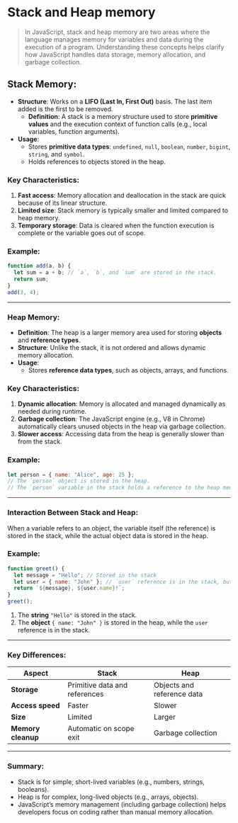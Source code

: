 # Stack and Heap memory
> In JavaScript, stack and heap memory are two areas where the language manages memory for variables and data during the execution of a program. Understanding these concepts helps clarify how JavaScript handles data storage, memory allocation, and garbage collection.

## Stack Memory:
- **Structure**: Works on a **LIFO (Last In, First Out)** basis. The last item added is the first to be removed.
    - **Definition**: A stack is a memory structure used to store **primitive values** and the execution context of function calls (e.g., local variables, function arguments).
- **Usage**:
    - Stores **primitive data types**: `undefined`, `null`, `boolean`, `number`, `bigint`, `string`, and `symbol`.
    - Holds references to objects stored in the heap.

### **Key Characteristics**:

1. **Fast access**: Memory allocation and deallocation in the stack are quick because of its linear structure.
2. **Limited size**: Stack memory is typically smaller and limited compared to heap memory.
3. **Temporary storage**: Data is cleared when the function execution is complete or the variable goes out of scope.

### **Example**:

```jsx
function add(a, b) {
  let sum = a + b; // `a`, `b`, and `sum` are stored in the stack.
  return sum;
}
add(3, 4);

```

---

### **Heap Memory**:

- **Definition**: The heap is a larger memory area used for storing **objects** and **reference types**.
- **Structure**: Unlike the stack, it is not ordered and allows dynamic memory allocation.
- **Usage**:
    - Stores **reference data types**, such as objects, arrays, and functions.

### **Key Characteristics**:

1. **Dynamic allocation**: Memory is allocated and managed dynamically as needed during runtime.
2. **Garbage collection**: The JavaScript engine (e.g., V8 in Chrome) automatically clears unused objects in the heap via garbage collection.
3. **Slower access**: Accessing data from the heap is generally slower than from the stack.

### **Example**:

```jsx
let person = { name: "Alice", age: 25 };
// The `person` object is stored in the heap.
// The `person` variable in the stack holds a reference to the heap memory location.

```

---

### **Interaction Between Stack and Heap**:

When a variable refers to an object, the variable itself (the reference) is stored in the stack, while the actual object data is stored in the heap.

### **Example**:

```jsx
function greet() {
  let message = "Hello"; // Stored in the stack
  let user = { name: "John" }; // `user` reference is in the stack, but the object is in the heap
  return `${message}, ${user.name}!`;
}
greet();

```

1. The **string** `"Hello"` is stored in the stack.
2. The **object** `{ name: "John" }` is stored in the heap, while the `user` reference is in the stack.

---

### **Key Differences**:

| **Aspect** | **Stack** | **Heap** |
| --- | --- | --- |
| **Storage** | Primitive data and references | Objects and reference data |
| **Access speed** | Faster | Slower |
| **Size** | Limited | Larger |
| **Memory cleanup** | Automatic on scope exit | Garbage collection |

---

### **Summary**:

- Stack is for simple, short-lived variables (e.g., numbers, strings, booleans).
- Heap is for complex, long-lived objects (e.g., arrays, objects).
- JavaScript’s memory management (including garbage collection) helps developers focus on coding rather than manual memory allocation.